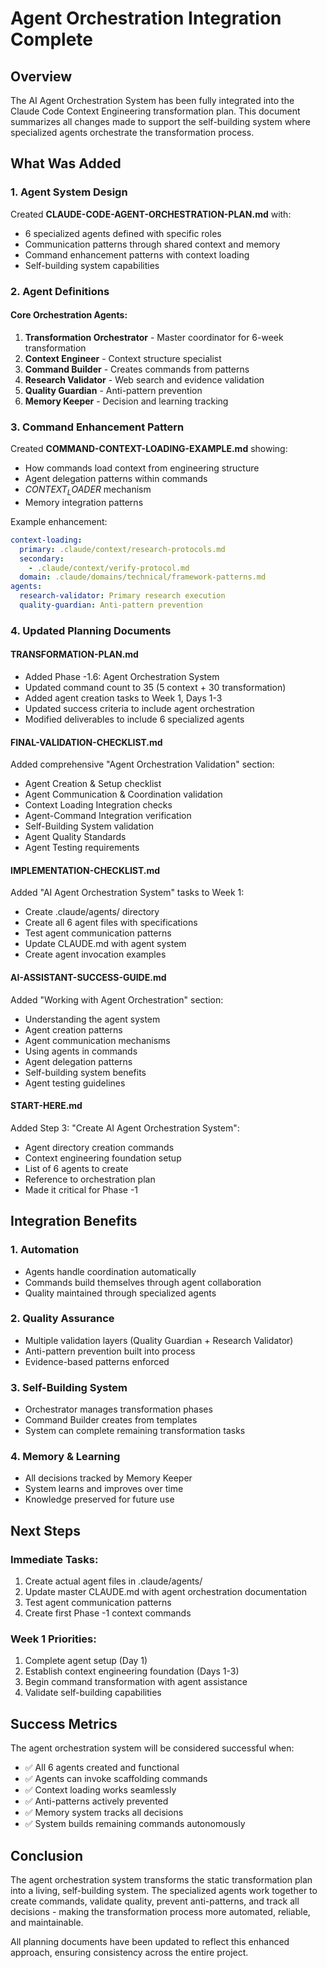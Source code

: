 # Agent Orchestration Integration Complete

## Overview
The AI Agent Orchestration System has been fully integrated into the Claude Code Context Engineering transformation plan. This document summarizes all changes made to support the self-building system where specialized agents orchestrate the transformation process.

## What Was Added

### 1. Agent System Design
Created **CLAUDE-CODE-AGENT-ORCHESTRATION-PLAN.md** with:
- 6 specialized agents defined with specific roles
- Communication patterns through shared context and memory
- Command enhancement patterns with context loading
- Self-building system capabilities

### 2. Agent Definitions

#### Core Orchestration Agents:
1. **Transformation Orchestrator** - Master coordinator for 6-week transformation
2. **Context Engineer** - Context structure specialist 
3. **Command Builder** - Creates commands from patterns
4. **Research Validator** - Web search and evidence validation
5. **Quality Guardian** - Anti-pattern prevention
6. **Memory Keeper** - Decision and learning tracking

### 3. Command Enhancement Pattern
Created **COMMAND-CONTEXT-LOADING-EXAMPLE.md** showing:
- How commands load context from engineering structure
- Agent delegation patterns within commands
- $CONTEXT_LOADER$ mechanism
- Memory integration patterns

Example enhancement:
```yaml
context-loading:
  primary: .claude/context/research-protocols.md
  secondary: 
    - .claude/context/verify-protocol.md
  domain: .claude/domains/technical/framework-patterns.md
agents:
  research-validator: Primary research execution
  quality-guardian: Anti-pattern prevention
```

### 4. Updated Planning Documents

#### TRANSFORMATION-PLAN.md
- Added Phase -1.6: Agent Orchestration System
- Updated command count to 35 (5 context + 30 transformation)
- Added agent creation tasks to Week 1, Days 1-3
- Updated success criteria to include agent orchestration
- Modified deliverables to include 6 specialized agents

#### FINAL-VALIDATION-CHECKLIST.md
Added comprehensive "Agent Orchestration Validation" section:
- Agent Creation & Setup checklist
- Agent Communication & Coordination validation
- Context Loading Integration checks
- Agent-Command Integration verification
- Self-Building System validation
- Agent Quality Standards
- Agent Testing requirements

#### IMPLEMENTATION-CHECKLIST.md
Added "AI Agent Orchestration System" tasks to Week 1:
- Create .claude/agents/ directory
- Create all 6 agent files with specifications
- Test agent communication patterns
- Update CLAUDE.md with agent system
- Create agent invocation examples

#### AI-ASSISTANT-SUCCESS-GUIDE.md
Added "Working with Agent Orchestration" section:
- Understanding the agent system
- Agent creation patterns
- Agent communication mechanisms
- Using agents in commands
- Agent delegation patterns
- Self-building system benefits
- Agent testing guidelines

#### START-HERE.md
Added Step 3: "Create AI Agent Orchestration System":
- Agent directory creation commands
- Context engineering foundation setup
- List of 6 agents to create
- Reference to orchestration plan
- Made it critical for Phase -1

## Integration Benefits

### 1. Automation
- Agents handle coordination automatically
- Commands build themselves through agent collaboration
- Quality maintained through specialized agents

### 2. Quality Assurance
- Multiple validation layers (Quality Guardian + Research Validator)
- Anti-pattern prevention built into process
- Evidence-based patterns enforced

### 3. Self-Building System
- Orchestrator manages transformation phases
- Command Builder creates from templates
- System can complete remaining transformation tasks

### 4. Memory & Learning
- All decisions tracked by Memory Keeper
- System learns and improves over time
- Knowledge preserved for future use

## Next Steps

### Immediate Tasks:
1. Create actual agent files in .claude/agents/
2. Update master CLAUDE.md with agent orchestration documentation
3. Test agent communication patterns
4. Create first Phase -1 context commands

### Week 1 Priorities:
1. Complete agent setup (Day 1)
2. Establish context engineering foundation (Days 1-3)
3. Begin command transformation with agent assistance
4. Validate self-building capabilities

## Success Metrics

The agent orchestration system will be considered successful when:
- ✅ All 6 agents created and functional
- ✅ Agents can invoke scaffolding commands
- ✅ Context loading works seamlessly
- ✅ Anti-patterns actively prevented
- ✅ Memory system tracks all decisions
- ✅ System builds remaining commands autonomously

## Conclusion

The agent orchestration system transforms the static transformation plan into a living, self-building system. The specialized agents work together to create commands, validate quality, prevent anti-patterns, and track all decisions - making the transformation process more automated, reliable, and maintainable.

All planning documents have been updated to reflect this enhanced approach, ensuring consistency across the entire project.